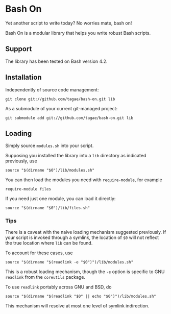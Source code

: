 Bash On
=======

Yet another script to write today? No worries mate, bash on!

Bash On is a modular library that helps you write robust Bash scripts.

Support
-------

The library has been tested on Bash version 4.2.

Installation
------------

Independently of source code management:

    git clone git://github.com/tagae/bash-on.git lib

As a submodule of your current git-managed project:

    git submodule add git://github.com/tagae/bash-on.git lib

Loading
-------

Simply source `modules.sh` into your script.

Supposing you installed the library into a `lib` directory as
indicated previously, use

    source "$(dirname "$0")/lib/modules.sh"

You can then load the modules you need with `require-module`, for
example

    require-module files

If you need just one module, you can load it directly:

    source "$(dirname "$0")/lib/files.sh"

### Tips

There is a caveat with the naive loading mechanism suggested
previously. If your script is invoked through a symlink, the location
of `$0` will not reflect the true location where `lib` can be found.

To account for these cases, use

    source "$(dirname "$(readlink -e "$0")")/lib/modules.sh"

This is a robust loading mechanism, though the `-e` option is specific
to GNU `readlink` from the `coreutils` package.

To use `readlink` portably across GNU and BSD, do

    source "$(dirname "$(readlink "$0" || echo "$0")")/lib/modules.sh"

This mechanism will resolve at most one level of symlink indirection.
